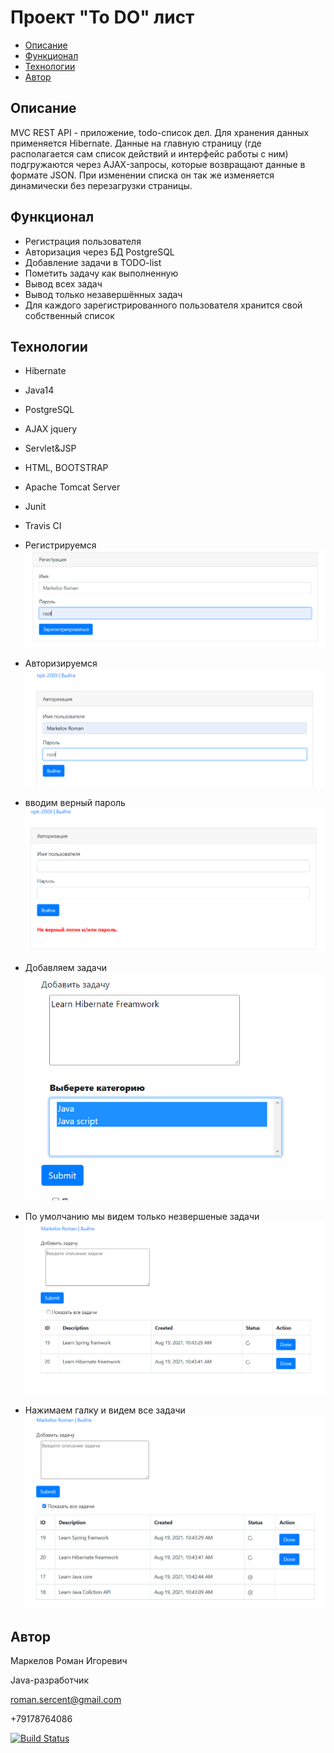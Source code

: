 
# Проект "To DO" лист

* [Описание](#описание)
* [Функционал](#функционал)
* [Технологии](#технологии)
* [Автор](#автор)

## Описание
MVC REST API - приложение, todo-список дел.
Для хранения данных применяется Hibernate. Данные на главную страницу
(где располагается сам список действий и интерфейс работы с ним) 
подгружаются через AJAX-запросы, которые возвращают данные в формате JSON. 
При изменении списка он так же изменяется динамически без перезагрузки страницы.

## Функционал
* Регистрация пользователя
* Авторизация через БД PostgreSQL
* Добавление задачи в TODO-list
* Пометить задачу как выполненную
* Вывод всех задач
* Вывод только незавершённых задач
* Для каждого зарегистрированного пользователя хранится свой собственный список
 
## Технологии
* Hibernate
* Java14
* PostgreSQL
* AJAX jquery
* Servlet&JSP
* HTML, BOOTSTRAP
* Apache Tomcat Server
* Junit
* Travis CI

* Регистрируемся
  ![ScreenShot](img/reg.PNG)

* Авторизируемся 
  ![ScreenShot](img/login.PNG)

* вводим верный пароль
  ![ScreenShot](img/wrongPass.PNG)

* Добавляем задачи
  ![ScreenShot](img/AddTasks.PNG)

* По умолчанию мы видем только незвершеные задачи
  ![ScreenShot](img/NotDoneTasks.PNG)

* Нажимаем галку и видем все задачи
  ![ScreenShot](img/AllTasks.PNG)
  
## Автор

Маркелов Роман Игоревич

Java-разработчик

roman.sercent@gmail.com

+79178764086

[![Build Status](https://travis-ci.com/RamonOga/job4j_ToDo.svg?branch=master)](https://travis-ci.com/RamonOga/job4j_ToDo)